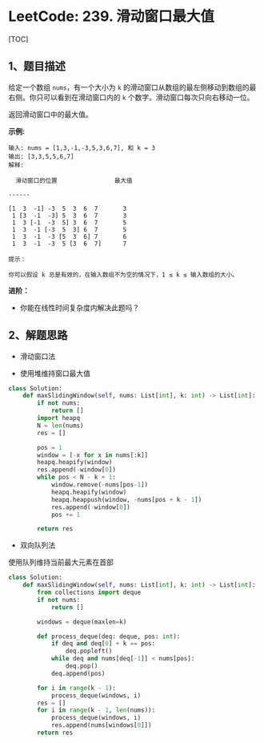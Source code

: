 # LeetCode: 239. 滑动窗口最大值

[TOC]

## 1、题目描述

给定一个数组 `nums`，有一个大小为 `k` 的滑动窗口从数组的最左侧移动到数组的最右侧。你只可以看到在滑动窗口内的 `k` 个数字。滑动窗口每次只向右移动一位。

返回滑动窗口中的最大值。

 

**示例:**

```
输入: nums = [1,3,-1,-3,5,3,6,7], 和 k = 3
输出: [3,3,5,5,6,7] 
解释: 

  滑动窗口的位置                最大值

------

[1  3  -1] -3  5  3  6  7       3
 1 [3  -1  -3] 5  3  6  7       3
 1  3 [-1  -3  5] 3  6  7       5
 1  3  -1 [-3  5  3] 6  7       5
 1  3  -1  -3 [5  3  6] 7       6
 1  3  -1  -3  5 [3  6  7]      7

提示：

你可以假设 k 总是有效的，在输入数组不为空的情况下，1 ≤ k ≤ 输入数组的大小。
```

 

**进阶：**

- 你能在线性时间复杂度内解决此题吗？



## 2、解题思路

- 滑动窗口法

- 使用堆维持窗口最大值



```python
class Solution:
    def maxSlidingWindow(self, nums: List[int], k: int) -> List[int]:
        if not nums:
            return []
        import heapq
        N = len(nums)
        res = []

        pos = 1
        window = [-x for x in nums[:k]]
        heapq.heapify(window)
        res.append(-window[0])
        while pos < N - k + 1:
            window.remove(-nums[pos-1])
            heapq.heapify(window)
            heapq.heappush(window, -nums[pos + k - 1])
            res.append(-window[0])
            pos += 1

        return res
```

- 双向队列法

使用队列维持当前最大元素在首部



```python
class Solution:
    def maxSlidingWindow(self, nums: List[int], k: int) -> List[int]:
        from collections import deque
        if not nums:
            return []

        windows = deque(maxlen=k)

        def process_deque(deq: deque, pos: int):
            if deq and deq[0] + k == pos:
                deq.popleft()
            while deq and nums[deq[-1]] < nums[pos]:
                deq.pop()
            deq.append(pos)

        for i in range(k - 1):
            process_deque(windows, i)
        res = []
        for i in range(k - 1, len(nums)):
            process_deque(windows, i)
            res.append(nums[windows[0]])
        return res
    
```

